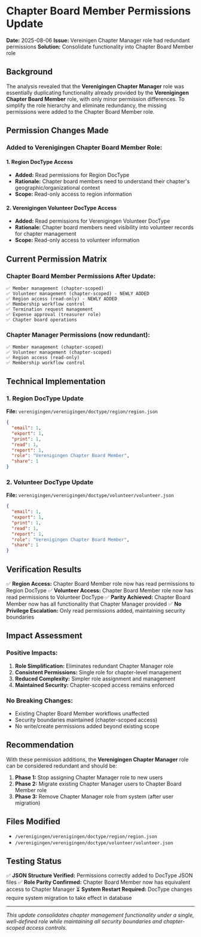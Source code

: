 # Chapter Board Member Permissions Update

**Date:** 2025-08-06
**Issue:** Vereinigen Chapter Manager role had redundant permissions
**Solution:** Consolidate functionality into Chapter Board Member role

## Background

The analysis revealed that the **Verenigingen Chapter Manager** role was essentially duplicating functionality already provided by the **Verenigingen Chapter Board Member** role, with only minor permission differences. To simplify the role hierarchy and eliminate redundancy, the missing permissions were added to the Chapter Board Member role.

## Permission Changes Made

### Added to Verenigingen Chapter Board Member Role:

#### 1. Region DocType Access
- **Added:** Read permissions for Region DocType
- **Rationale:** Chapter board members need to understand their chapter's geographic/organizational context
- **Scope:** Read-only access to region information

#### 2. Verenigingen Volunteer DocType Access
- **Added:** Read permissions for Verenigingen Volunteer DocType
- **Rationale:** Chapter board members need visibility into volunteer records for chapter management
- **Scope:** Read-only access to volunteer information

## Current Permission Matrix

### Chapter Board Member Permissions After Update:
```
✅ Member management (chapter-scoped)
✅ Volunteer management (chapter-scoped) - NEWLY ADDED
✅ Region access (read-only) - NEWLY ADDED
✅ Membership workflow control
✅ Termination request management
✅ Expense approval (treasurer role)
✅ Chapter board operations
```

### Chapter Manager Permissions (now redundant):
```
✅ Member management (chapter-scoped)
✅ Volunteer management (chapter-scoped)
✅ Region access (read-only)
✅ Membership workflow control
```

## Technical Implementation

### 1. Region DocType Update
**File:** `verenigingen/verenigingen/doctype/region/region.json`

```json
{
  "email": 1,
  "export": 1,
  "print": 1,
  "read": 1,
  "report": 1,
  "role": "Verenigingen Chapter Board Member",
  "share": 1
}
```

### 2. Volunteer DocType Update
**File:** `verenigingen/verenigingen/doctype/volunteer/volunteer.json`

```json
{
  "email": 1,
  "export": 1,
  "print": 1,
  "read": 1,
  "report": 1,
  "role": "Verenigingen Chapter Board Member",
  "share": 1
}
```

## Verification Results

✅ **Region Access:** Chapter Board Member role now has read permissions to Region DocType
✅ **Volunteer Access:** Chapter Board Member role now has read permissions to Volunteer DocType
✅ **Parity Achieved:** Chapter Board Member now has all functionality that Chapter Manager provided
✅ **No Privilege Escalation:** Only read permissions added, maintaining security boundaries

## Impact Assessment

### Positive Impacts:
1. **Role Simplification:** Eliminates redundant Chapter Manager role
2. **Consistent Permissions:** Single role for chapter-level management
3. **Reduced Complexity:** Simpler role assignment and management
4. **Maintained Security:** Chapter-scoped access remains enforced

### No Breaking Changes:
- Existing Chapter Board Member workflows unaffected
- Security boundaries maintained (chapter-scoped access)
- No write/create permissions added beyond existing scope

## Recommendation

With these permission additions, the **Verenigingen Chapter Manager** role can be considered redundant and should be:

1. **Phase 1:** Stop assigning Chapter Manager role to new users
2. **Phase 2:** Migrate existing Chapter Manager users to Chapter Board Member role
3. **Phase 3:** Remove Chapter Manager role from system (after user migration)

## Files Modified

- `/verenigingen/verenigingen/doctype/region/region.json`
- `/verenigingen/verenigingen/doctype/volunteer/volunteer.json`

## Testing Status

✅ **JSON Structure Verified:** Permissions correctly added to DocType JSON files
✅ **Role Parity Confirmed:** Chapter Board Member now has equivalent access to Chapter Manager
⏳ **System Restart Required:** DocType changes require system migration to take effect in database

---

*This update consolidates chapter management functionality under a single, well-defined role while maintaining all security boundaries and chapter-scoped access controls.*
